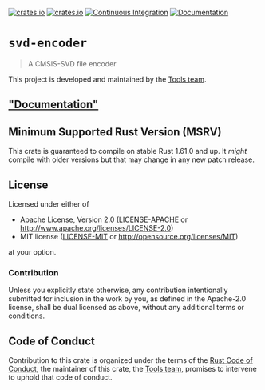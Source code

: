 [![crates.io](https://img.shields.io/crates/d/svd-encoder.svg)](https://crates.io/crates/svd-encoder)
[![crates.io](https://img.shields.io/crates/v/svd-encoder.svg)](https://crates.io/crates/svd-encoder)
[![Continuous Integration](https://github.com/rust-embedded/svd/workflows/Continuous%20Integration/badge.svg)](https://github.com/rust-embedded/svd/actions)
[![Documentation](https://docs.rs/svd-encoder/badge.svg)](https://docs.rs/svd-encoder)

# `svd-encoder`

> A CMSIS-SVD file encoder

This project is developed and maintained by the [Tools team][team].

## ["Documentation"](https://docs.rs/svd-encoder)

## Minimum Supported Rust Version (MSRV)

This crate is guaranteed to compile on stable Rust 1.61.0 and up. It *might*
compile with older versions but that may change in any new patch release.

## License

Licensed under either of

- Apache License, Version 2.0 ([LICENSE-APACHE](LICENSE-APACHE) or
  http://www.apache.org/licenses/LICENSE-2.0)
- MIT license ([LICENSE-MIT](LICENSE-MIT) or http://opensource.org/licenses/MIT)

at your option.

### Contribution

Unless you explicitly state otherwise, any contribution intentionally submitted for inclusion in the
work by you, as defined in the Apache-2.0 license, shall be dual licensed as above, without any
additional terms or conditions.

## Code of Conduct

Contribution to this crate is organized under the terms of the [Rust Code of
Conduct][CoC], the maintainer of this crate, the [Tools team][team], promises
to intervene to uphold that code of conduct.

[CoC]: CODE_OF_CONDUCT.md
[team]: https://github.com/rust-embedded/wg#the-tools-team
